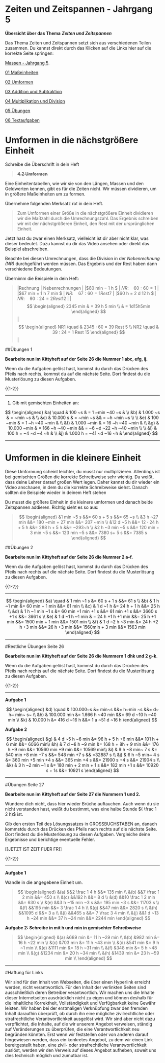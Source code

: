 <!--
author: Susanne Suckfüll
email: su-aes@masannek.de
language: de
narrator: German Female
script: url.js

View this file on https://liascript.github.io/course/?https://raw.githubusercontent.com/SUC-AES/Mathematik-5/master/2_Massen_1.md
-->

# Zeiten und Zeitspannen - Jahrgang 5


**Übersicht über das Thema** ***Zeiten und Zeitspannen***

Das Thema Zeiten und Zeitspannen setzt sich aus verschiedenen Teilen zusammen. Du kannst direkt durch das Klicken auf die Links hier auf die korrekte Seite springen:

[Massen - Jahrgang 5](https://liascript.github.io/course/?https://raw.githubusercontent.com/SUC-AES/Mathe-Webseite/master/Klasse%2005/03%20Massen/M-05-03-Massen.md#1).

[01 Maßeinheiten](https://liascript.github.io/course/?https://raw.githubusercontent.com/SUC-AES/Mathe-Webseite/master/Klasse%2005/03%20Massen/01%20Ma%C3%9Feinheiten/M-05-03-01-Ma%C3%9Feinheiten.md#2)

[02 Umformen](https://liascript.github.io/course/?https://raw.githubusercontent.com/SUC-AES/Mathe-Webseite/master/Klasse%2005/03%20Massen/02%20Umformen/M-05-03-02-Umformen.md#2)

[03 Addition und Subtraktion](https://liascript.github.io/course/?https://raw.githubusercontent.com/SUC-AES/Mathe-Webseite/master/Klasse%2005/03%20Massen/03%20Addition%20und%20Subtraktion/M-05-03-03-Addition%20und%20Subtraktion.md#2)

[04 Multiplikation und Division](https://liascript.github.io/course/?https://raw.githubusercontent.com/SUC-AES/Mathe-Webseite/master/Klasse%2005/03%20Massen/04%20Multiplikation%20und%20Division/M-05-03-04-Multiplikation%20und%20Division.md#2)

[05 Übungen](https://liascript.github.io/course/?https://raw.githubusercontent.com/SUC-AES/Mathe-Webseite/master/Klasse%2005/03%20Massen/05%20%C3%9Cbungen/M-05-05-05-%C3%9Cbungen.md#2)

[06 Textaufgaben](https://liascript.github.io/course/?https://raw.githubusercontent.com/SUC-AES/Mathe-Webseite/master/Klasse%2005/03%20Massen/06%20Textaufgaben/M-05-03-06-Textaufgaben.md#1)



# Umformen in die nächstgrößere Einheit

  Schreibe die Überschrift in dein Heft

>  **~~4.2 Umformen~~**

Eine Einheitentabellen, wie wir sie von den Längen, Massen und den Geldwerten kennen, gibt es für die Zeiten nicht. Wir müssen dividieren, um in größere Maßeinheiten um zu formen.  

Übernehme folgenden Merksatz rot in dein Heft.

> Zum Umformen einer Größe in die nächstgrößere Einheit dividieren wir die Maßzahl durch die Umrechnungszahl. Das Ergebnis schreiben wir mit der nächstgrößeren Einheit, den Rest mit der ursprünglichen Einheit.

Jetzt hast du zwar einen Merksatz, vielleicht ist dir aber nicht klar, was dieser bedeutet. Dazu kannst du dir das Video ansehen oder direkt das Beispiel abschreiben.


Beachte bei diesen Umrechnungen, dass die Division in der *Nebenrechnung (NR)* durchgeführt werden müssen. Das Ergebnis und der Rest haben dann verschiedene Bedeutungen.

Übernimm die Beispiele in dein Heft:

> |Rechnung | Nebenrechnungen |
> |$60 min = 1 h   $         | $NR:\quad 60 : 60 = 1$ |
> |$67 min = 1 h 7 min $     | $NR:\quad 67 : 60 = 1 Rest 7$ |
> |$60 h = 2 d 12 h  $       | $NR:\quad 60 : 24 = 2 Rest 12$ |
> |$$ \begin{aligned} 2345 min & = 39 h 5 min \\ & = 1d15h5min \end{aligned} $$ | $$ \begin{aligned} NR1 \quad  & 2345 : 60 = 39 Rest 5 \\ NR2 \quad & 39 : 24 = 1 Rest 15 \end{aligned} $$  |

##Übungen 1

**Bearbeite nun im Kittyheft auf der Seite 26 die Nummer 1 abc, efg, ij.**

Wenn du die Aufgaben gelöst hast, kommst du durch das Drücken des Pfeils nach rechts, kommst du auf die nächste Seite. Dort findest du die Musterlösung zu diesen Aufgaben.

{{1-2}}
********************************


1) Gib mit gemischten Einheiten an:

$$
\begin{aligned}
&a) \quad & 100 ~s &	= 1 ~min ~40 ~s & \\
&b) & 1.000 ~s &	=            ~min           ~s & \\
&c) & 10.000 s	& =            ~min             ~s && =   ~h            ~min            ~s \\ \\
&e) & 100 ~min &	= 1 ~h ~40 ~min & \\
&f) & 1.000 ~min &	= 16 ~h ~40 ~min & \\
&g) & 10.000 ~min & = 166 ~h ~40 ~min && = ~6 ~d ~22 ~h ~40 ~min \\ \\
&i) & 100 h 	= ~4 ~d ~4 ~h & \\
&j) & 1.000 h 	= ~41 ~d ~16 ~h &
\end{aligned}
$$

********************************

# Umformen in die kleinere Einheit

Diese Umformung scheint leichter, du musst nur multiplizieren. Allerdings ist bei gemischten Größen die korrekte Schreibweise sehr wichtig. Du weißt, dass deine Lehrer darauf großen Wert legen.  Daher kannst du dir wieder ein Video anschauen, in dem du die korrekte Schreibweise siehst. Danach sollten die Beispiele wieder in deinem Heft stehen


Du musst die größere Einheit in die kleinere umformen und danach beide Zeitspannen addieren. Richtig sieht es so aus:

> $$
\begin{aligned}
&1 min ~5 s &&= 60 s + 5 s &&= 65 ~s \\
&3 h ~27 min &&= 180 ~min + 27 min &&= 207 ~min \\
&12 d ~5 h &&= 12 · 24 h + 5 h &&= 288 h + 5 h &&= ~293~h \\
&2 h ~3 min ~5 s &&= 120 min + 3 min ~5 s &&= 123 min ~5 s &&= 7380 s+ 5 s &&= 7385 s
\end{aligned}
$$


##Übungen 2

  **Bearbeite nun im Kittyheft auf der Seite 26 die Nummer 2 a-f.**

  Wenn du die Aufgaben gelöst hast, kommst du durch das Drücken des Pfeils nach rechts auf die nächste Seite. Dort findest du die Musterlösung zu diesen Aufgaben.

{{1-2}}
********************************

$$
\begin{aligned}
&a) \quad & 1 min ~1 s &= 60 s + 1 s &&= 61 s \\
&b) & 1 h ~1 min &= 60 min + 1 min &&= 61 min \\
&c) & 1 d ~1 h &= 24 h + 1 h &&= 25 h \\
&d) & 1 h ~1 min ~1 s &= 60 min +1 min +1 s &&= 61 min +1 s &&= 3660 s +1 s &&= 3661 s \\
&e) & 1 d ~1 h ~1 min & = 24 h +1 h +1 min &&= 25 h +1 min &&= 1500 min + 1 min &&= 1501 min \\
&f) & 1 d ~2 h ~3 min &= 24 h +2 h +3 min &&= 26 h +3 min &&= 1560min + 3 min &&= 1563 min
\end{aligned}
$$

********************************

#Restliche Übungen Seite 26

  **Bearbeite nun im Kittyheft auf der Seite 26 die Nummern 1 dhk und 2 g-k.**

  Wenn du die Aufgaben gelöst hast, kommst du durch das Drücken des Pfeils nach rechts auf die nächste Seite. Dort findest du die Musterlösung zu diesen Aufgaben.

{{1-2}}
********************************

**Aufgabe 1**

$$
\begin{aligned}
&d) \quad & 100.000~s &= min~s &&= h~min ~s &&= d~ h~ min~ s~ \\
&h) & 100.000 min	&= 1.666 h ~40 min &&= 69 d ~10 h ~40 min \\
&k) & 10.000 h 	&= 416 d ~16 h &&= 1 a ~51 d ~16 h
\end{aligned}
$$

**Aufgabe 2**

$$
\begin{aligned}
&g) & 4 d ~5 h ~6 min &= 96 h + 5 h +6 min &&= 101 h + 6 min &&= 6066 min\\
&h) & 7 d ~8 h ~9 min &= 168 h + 8h + 9 min &&= 176 h +9 min &&= 10560 min +9 min &&= 10569 min\\
&i) & 9 h ~8 min~ 7 s &= 540 min +8 min +7 s &&= 548 min +7 s && =32887 s \\
&j) & 6 h ~5 min~ 4 s &= 360 min +5 min +4 s &&= 365 min +4 s &&= 21900 s +4 s &&= 21904 s \\
&k) & 3 h ~2 min ~1 s &= 180 min + 2 min + 1 s &&= 182 min +1 s &&= 10920 s + 1s &&= 10921 s
\end{aligned}
$$


********************************

#Übungen Seite 27

**Bearbeite nun im Kittyheft auf der Seite 27 die Nummern 1 und 2.**

Wundere dich nicht, dass hier wieder Brüche auftauchen. Auch wenn du sie nicht verstanden hast, weißt du bestimmt, was eine halbe Stunde $( \frac 1 2 h)$ ist.

Gib den ersten Teil des Lösungssatzes in GROSSBUCHSTABEN an, danach kommstdu durch das Drücken des Pfeils nach rechts auf die nächste Seite. Dort findest du die Musterlösung zu diesen Aufgaben. Vergleiche deine Ergebnisse und berichtige eventuelle Fehler.

[[JETZT IST ZEIT FUER FR]]

{{1-2}}
********************************

**Aufgabe 1**

Wandle in die angegebene Einheit um.

> $$
\begin{aligned}
&(a) &&2 \frac 1 4 h &&= 135 min \\
&(b) &&7 \frac 1 2 min &&= 450 s \\
&(c) &&192 h &&= 8 d \\
&(d) &&10 \frac 1 2 min &&= 630 s \\
&(e) &&3 h ~15 min ~3 s &&= 195 min ~3 s &&= 11703 s \\
&(f) &&195 min &&= 3 \frac 1 4  h \\
&(g) &&47 min &&= 2820 s \\
&(h) &&1095 d &&= 3 a \\
&(i) &&465 s &&= 7 \frac 3 4 min \\
&(j) &&1 d ~13 h ~24 min &&= 37 h ~24 min &&= 2244 min
\end{aligned}
$$

**Aufgabe 2: Schreibe in mit h und min in gemischter Schreibweise**

> $$
\begin{aligned}
&(a) &689 min &= 11 h ~29 min \\
&(b) &982 min &= 16 h ~22 min \\
&(c) &703 min &= 11 h ~43 min \\
&(d) &541 min &= 9 h ~1 min \\
&(e) &1111 min &= 18 h ~31 min \\
&(f) &348 min &= 5 h ~48 min \\
&(g) &1234 min &= 20 h ~34 min \\
&(h) &1439 min &= 23 h ~59 min \\
\end{aligned}
$$



********************************



#Haftung für Links

Wir sind für den Inhalt von Webseiten, die über einen Hyperlink erreicht werden, nicht verantwortlich. Für den Inhalt der verlinkten Seiten sind ausschließlich deren Betreiber verantwortlich. Wir machen uns die Inhalte dieser Internetseiten ausdrücklich nicht zu eigen und können deshalb für die inhaltliche Korrektheit, Vollständigkeit und Verfügbarkeit keine Gewähr leisten. Wir haben bei der erstmaligen Verknüpfung zwar den fremden Inhalt daraufhin überprüft, ob durch ihn eine mögliche zivilrechtliche oder strafrechtliche Verantwortlichkeit ausgelöst wird. Wir sind aber nicht dazu verpflichtet, die Inhalte, auf die wir unserem Angebot verweisen, ständig auf Veränderungen zu überprüfen, die eine Verantwortlichkeit neu begründen könnten. Erst wenn wir feststellen oder von anderen darauf hingewiesen werden, dass ein konkretes Angebot, zu dem wir einen Link bereitgestellt haben, eine zivil- oder strafrechtliche Verantwortlichkeit auslöst, werden wir den Verweis auf dieses Angebot aufheben, soweit uns dies technisch möglich und zumutbar ist.
